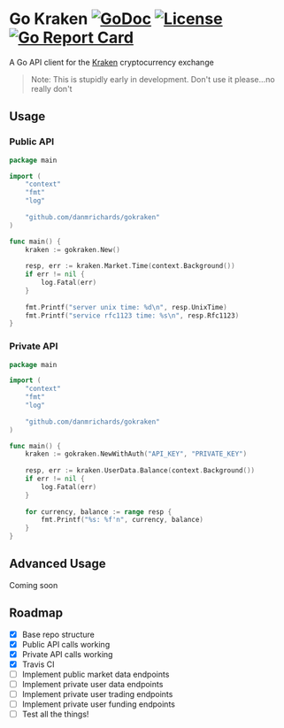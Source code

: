 # Go Kraken [![GoDoc](https://godoc.org/github.com/danmrichards/gokraken?status.svg)](https://godoc.org/github.com/danmrichards/gokraken) [![License](http://img.shields.io/badge/license-mit_bsd-blue.svg)](https://raw.githubusercontent.com/danmrichards/gokraken/master/LICENSE) [![Go Report Card](https://goreportcard.com/badge/github.com/danmrichards/gokraken)](https://goreportcard.com/report/github.com/danmrichards/gokraken)
A Go API client for the [Kraken](https://www.kraken.com) cryptocurrency exchange

> Note: This is stupidly early in development. Don't use it please...no really don't

## Usage
### Public API
```go
package main

import (
	"context"
	"fmt"
	"log"
	
	"github.com/danmrichards/gokraken"
)

func main() {
	kraken := gokraken.New()
	
	resp, err := kraken.Market.Time(context.Background())
	if err != nil {
		log.Fatal(err)
	}
	
	fmt.Printf("server unix time: %d\n", resp.UnixTime)
	fmt.Printf("service rfc1123 time: %s\n", resp.Rfc1123)
}
```

### Private API
```go
package main

import (
	"context"
	"fmt"
	"log"
	
	"github.com/danmrichards/gokraken"
)

func main() {
	kraken := gokraken.NewWithAuth("API_KEY", "PRIVATE_KEY")
	
	resp, err := kraken.UserData.Balance(context.Background())
	if err != nil {
		log.Fatal(err)
	}
	
	for currency, balance := range resp {
	    fmt.Printf("%s: %f'n", currency, balance)
	}
}
```

## Advanced Usage
Coming soon

## Roadmap
- [x] Base repo structure
- [x] Public API calls working
- [x] Private API calls working
- [x] Travis CI
- [ ] Implement public market data endpoints
- [ ] Implement private user data endpoints
- [ ] Implement private user trading endpoints
- [ ] Implement private user funding endpoints
- [ ] Test all the things!